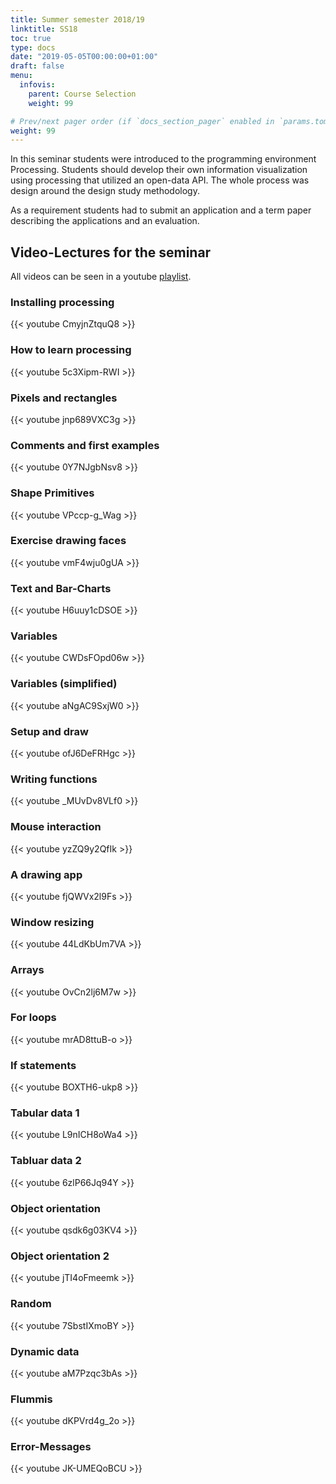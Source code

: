 ```yaml
---
title: Summer semester 2018/19
linktitle: SS18
toc: true
type: docs
date: "2019-05-05T00:00:00+01:00"
draft: false
menu:
  infovis:
    parent: Course Selection
    weight: 99

# Prev/next pager order (if `docs_section_pager` enabled in `params.toml`)
weight: 99
---
```


In this seminar students were introduced to the programming environment Processing. Students should develop their own information visualization using processing that utilized an open-data API. The whole process was design around the design study methodology. 

As a requirement students had to submit an application and a term paper describing the applications and an evaluation. 


## Video-Lectures for the seminar

All videos can be seen in a youtube [playlist](https://www.youtube.com/watch?v=CmyjnZtquQ8&list=PLHOMZ3TUd5Fq8Pj8U0-jDW3g82_3l_grh).

### Installing processing
{{< youtube CmyjnZtquQ8 >}}

### How to learn processing
{{< youtube 5c3Xipm-RWI >}}

### Pixels and rectangles
{{< youtube jnp689VXC3g >}}

### Comments and first examples
{{< youtube 0Y7NJgbNsv8 >}}


### Shape Primitives
{{< youtube VPccp-g_Wag >}}

### Exercise drawing faces
{{< youtube vmF4wju0gUA >}}


### Text and Bar-Charts
{{< youtube H6uuy1cDSOE >}}

### Variables
{{< youtube CWDsFOpd06w >}}

### Variables (simplified)
{{< youtube aNgAC9SxjW0 >}}


### Setup and draw
{{< youtube ofJ6DeFRHgc >}}

### Writing functions
{{< youtube _MUvDv8VLf0 >}}

### Mouse interaction
{{< youtube yzZQ9y2QfIk >}}

### A drawing app
{{< youtube fjQWVx2l9Fs >}}

### Window resizing
{{< youtube 44LdKbUm7VA >}}

### Arrays
{{< youtube OvCn2lj6M7w >}}


### For loops
{{< youtube mrAD8ttuB-o >}}

### If statements
{{< youtube BOXTH6-ukp8 >}}

### Tabular data 1
{{< youtube L9nICH8oWa4 >}}

### Tabluar data 2
{{< youtube 6zlP66Jq94Y >}}

### Object orientation
{{< youtube qsdk6g03KV4 >}}

### Object orientation 2
{{< youtube jTI4oFmeemk >}}

### Random
{{< youtube 7SbstIXmoBY >}}


### Dynamic data
{{< youtube aM7Pzqc3bAs >}}

### Flummis
{{< youtube dKPVrd4g_2o >}}

### Error-Messages
{{< youtube JK-UMEQoBCU >}}
